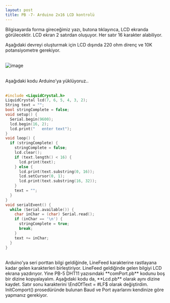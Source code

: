 ```yaml
---
layout: post
title: PB -7- Arduino 2x16 LCD kontrolü
---
```


Bilgisayarda forma gireceğimiz yazı, butona tıklayınca, LCD ekranda görülecektir. LCD ekran 2 satırdan oluşuyor. Her satır 16 karakter alabiliyor.<br>

Aşağıdaki devreyi oluşturmak için LCD dışında 220 ohm direnç ve 10K potansiyometre gerekiyor.<br><br>

![image](https://github.com/user-attachments/assets/989b1826-354a-4f3e-846b-65ae5151c6ff)<br><br>

Aşağıdaki kodu Arduino’ya yüklüyoruz.. <br><br>

```c
#include <LiquidCrystal.h>
LiquidCrystal lcd(7, 6, 5, 4, 3, 2);
String text = "";
bool stringComplete = false;
void setup() {
  Serial.begin(9600);
  lcd.begin(16, 2);
  lcd.print("   enter text");
}
void loop() {
  if (stringComplete) {
    stringComplete = false;
    lcd.clear();
    if (text.length() < 16) {
      lcd.print(text);
    } else {
      lcd.print(text.substring(0, 16));
      lcd.setCursor(0, 1);
      lcd.print(text.substring(16, 32));
    }
    text = "";
  }
}
void serialEvent() {
  while (Serial.available()) {
    char inChar = (char) Serial.read();
    if (inChar == '\n') {
      stringComplete = true;
      break;
    }
    text += inChar;
  }
}
```
<br>
Arduino'ya seri porttan bilgi geldiğinde, LineFeed karakterine rastlayana kadar gelen karakterleri birleştiriyor. LineFeed geldiğinde gelen bilgiyi LCD ekrana yazdırıyor. Yine PB-5 DHT11 yazısındaki **comPort.pb** kodunu boş bir dizine kopyalayalım. Aşağıdaki kodu da, **Lcd.pb** olarak aynı dizine kaydet. Satır sonu karakterini \EndOfText = #LF$ olarak değiştirdim. InitComport() prosedüründe bulunan Baud ve Port ayarlarını kendinize göre yapmanız gerekiyor. <br>
<br>

```pb

```




<br><br>
